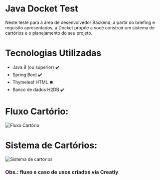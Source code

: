 # Java Docket Test
Neste teste para a área de desenvolvedor Backend, à partir do briefing e requisito apresentados, a Docket propõe a você construir um sistema de cartórios e o planejamento do seu projeto.

# Tecnologias Utilizadas

- Java 8 (ou superior) ✔️
- Spring Boot ✔️
- Thymeleaf HTML ⏹️
- Banco de dados H2DB ✔️

# Fluxo Cartório:
![Fluxo Cartório](https://user-images.githubusercontent.com/52874054/160034730-b8bec29c-5c3d-42f6-b504-331ad090db12.png)

# Sistema de Cartórios:
![Sistema de cartórios](https://user-images.githubusercontent.com/52874054/160034745-65779cb7-79a2-4d97-960c-d33cf0391800.png)

### Obs.: fluxo e caso de usos criados via Creatly